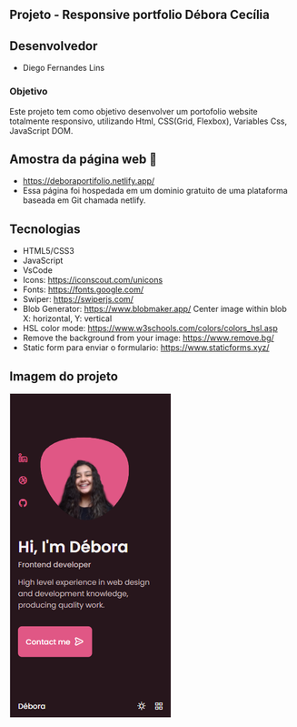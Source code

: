 ## Projeto - Responsive portfolio Débora Cecília

## Desenvolvedor
- Diego Fernandes Lins

### Objetivo
Este projeto tem como objetivo desenvolver um portofolio website totalmente responsivo, utilizando Html, CSS(Grid, Flexbox), Variables Css, JavaScript DOM.

## Amostra da página web 🔭
- https://deboraportifolio.netlify.app/
- Essa página foi hospedada em um dominio gratuito de uma plataforma baseada em Git chamada netlify.

## Tecnologias
- HTML5/CSS3
- JavaScript
- VsCode
- Icons: https://iconscout.com/unicons
- Fonts: https://fonts.google.com/
- Swiper: https://swiperjs.com/
- Blob Generator: https://www.blobmaker.app/ Center image within blob X: horizontal, Y: vertical
- HSL color mode: https://www.w3schools.com/colors/colors_hsl.asp
- Remove the background from your image: https://www.remove.bg/
- Static form para enviar o formulario: https://www.staticforms.xyz/

## Imagem do projeto
![](https://github.com/DiegoLins10/responsive-portfolio/blob/master/area.png)



